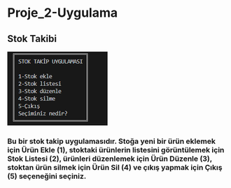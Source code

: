 # Proje_2-Uygulama

## Stok Takibi

![Stok Takip Uygulaması](https://github.com/ebru-shm/Proje_2-Uygulama/blob/main/resimler_/Stok%20Takip%20Uygulamas%C4%B1.PNG)

### Bu bir stok takip uygulamasıdır. Stoğa yeni bir ürün eklemek için Ürün Ekle (1), stoktaki ürünlerin listesini görüntülemek için Stok Listesi (2), ürünleri düzenlemek için Ürün Düzenle (3), stoktan ürün silmek için Ürün Sil (4) ve çıkış yapmak için Çıkış (5) seçeneğini seçiniz.



